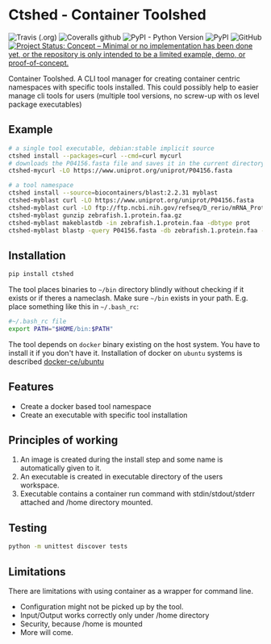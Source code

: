 Ctshed - Container Toolshed
===========================
![Travis (.org)](https://img.shields.io/travis/kkarolis/ctshed.svg)
![Coveralls github](https://img.shields.io/coveralls/github/kkarolis/ctshed.svg)
![PyPI - Python Version](https://img.shields.io/pypi/pyversions/ctshed.svg)
![PyPI](https://img.shields.io/pypi/v/ctshed.svg)
![GitHub](https://img.shields.io/github/license/kkarolis/ctshed.svg)
[![Project Status: Concept – Minimal or no implementation has been done yet, or the repository is only intended to be a limited example, demo, or proof-of-concept.](https://www.repostatus.org/badges/latest/concept.svg)](https://www.repostatus.org/#concept)


Container Toolshed. A CLI tool manager for creating container centric
namespaces with specific tools installed. This could possibly help to easier
manage cli tools for users (multiple tool versions, no screw-up with os level
package executables)

Example
-------

```sh
# a single tool executable, debian:stable implicit source
ctshed install --packages=curl --cmd=curl mycurl
# downloads the P04156.fasta file and saves it in the current directory
ctshed-mycurl -LO https://www.uniprot.org/uniprot/P04156.fasta

# a tool namespace 
ctshed install --source=biocontainers/blast:2.2.31 myblast
ctshed-myblast curl -LO https://www.uniprot.org/uniprot/P04156.fasta
ctshed-myblast curl -LO ftp://ftp.ncbi.nih.gov/refseq/D_rerio/mRNA_Prot/zebrafish.1.protein.faa.gz
ctshed-myblast gunzip zebrafish.1.protein.faa.gz
ctshed-myblast makeblastdb -in zebrafish.1.protein.faa -dbtype prot
ctshed-myblast blastp -query P04156.fasta -db zebrafish.1.protein.faa -out results.txt
```

Installation
------------
```sh
pip install ctshed
```

The tool places binaries to `~/bin` directory blindly without checking if it
exists or if theres a nameclash. Make sure `~/bin` exists in your path. E.g.
place something like this in `~/.bash_rc`:

```sh
#~/.bash_rc file
export PATH="$HOME/bin:$PATH"
```

The tool depends on `docker` binary existing on the host system. You have to
install it if you don't have it. Installation of docker on `ubuntu` systems is described [docker-ce/ubuntu](https://docs.docker.com/install/linux/docker-ce/ubuntu/)


Features
--------

* Create a docker based tool namespace
* Create an executable with specific tool installation


Principles of working
---------------------

1. An image is created during the install step and some name is automatically given to it.
2. An executable is created in executable directory of the users workspace.
3. Executable contains a container run command with stdin/stdout/stderr
   attached and /home directory mounted.

Testing
-------

```sh
python -m unittest discover tests
```

Limitations
-----------

There are limitations with using container as a wrapper for command line.
* Configuration might not be picked up by the tool.
* Input/Output works correctly only under /home directory
* Security, because /home is mounted
* More will come. 

